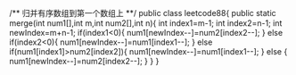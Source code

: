 /**
归并有序数组到第一个数组上
**/
public class leetcode88{
    public static merge(int num1[],int m,int num2[],int n){
    int index1=m-1;
    int index2=n-1;
    int newIndex=m+n-1;
    if(index1<0){
    num1[newIndex--]=num2[index2--];
    }
    else if(index2<0){
    num1[newIndex--]=num1[index1--];
    }
    else if(num1[index1]>num2[index2]){
    num1[newIndex--]=num1[index1--];
    }
    else {
    num1[newIndex--]=num2[index2--];
    }
    }
}
